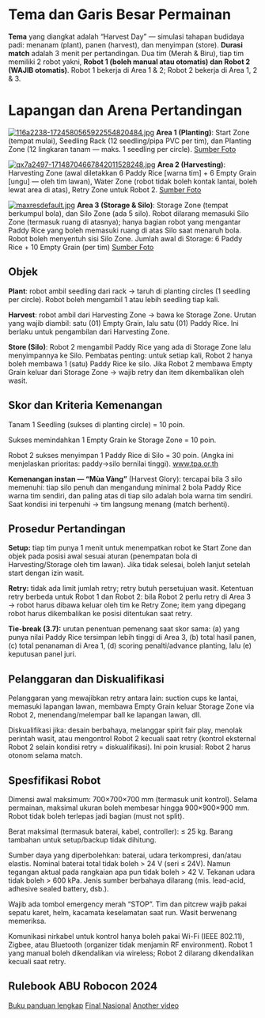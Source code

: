 # Tema dan Garis Besar Permainan
**Tema** yang diangkat adalah “Harvest Day” — simulasi tahapan budidaya padi: menanam (plant), panen (harvest), dan menyimpan (store). **Durasi match** adalah 3 menit per pertandingan. Dua tim (Merah & Biru), tiap tim memiliki 2 robot yakni, **Robot 1 (boleh manual atau otomatis) dan Robot 2 (WAJIB otomatis)**. Robot 1 bekerja di Area 1 & 2; Robot 2 bekerja di Area 1, 2 & 3. 


# Lapangan dan Arena Pertandingan 
[![116a2238-1724580565922554820484.jpg](https://i.postimg.cc/q7f80XqJ/116a2238-1724580565922554820484.jpg)](https://postimg.cc/cvmKB3f2)
**Area 1 (Planting)**: Start Zone (tempat mulai), Seedling Rack (12 seedling/pipa PVC per tim), dan Planting Zone (12 lingkaran tanam — maks. 1 seedling per circle). [Sumber Foto](https://bcp.cdnchinhphu.vn/334894974524682240/2024/8/25/116a2238-1724580565922554820484.jpg)

[![qx7a2497-17148704667842011528248.jpg](https://i.postimg.cc/DyrWLkwq/qx7a2497-17148704667842011528248.jpg)](https://postimg.cc/gn0kb7RJ)
**Area 2 (Harvesting)**: Harvesting Zone (awal diletakkan 6 Paddy Rice [warna tim] + 6 Empty Grain [ungu] — oleh tim lawan), Water Zone (robot tidak boleh kontak lantai, boleh lewat area di atas), Retry Zone untuk Robot 2. [Sumber Foto](https://cdn-images.vtv.vn/562122370168008704/2024/5/5/qx7a2497-17148704667842011528248.jpg)

[![maxresdefault.jpg](https://i.postimg.cc/ydx6b2KF/maxresdefault.jpg)](https://postimg.cc/ZBkh97CR)
**Area 3 (Storage & Silo)**: Storage Zone (tempat berkumpul bola), dan Silo Zone (ada 5 silo). Robot dilarang memasuki Silo Zone (termasuk ruang di atasnya); hanya bagian robot yang mengantar Paddy Rice yang boleh memasuki ruang di atas Silo saat menaruh bola. Robot boleh menyentuh sisi Silo Zone. Jumlah awal di Storage: 6 Paddy Rice + 10 Empty Grain (per tim) [Sumber Foto](https://i.ytimg.com/vi/bjsKcRG8K2U/maxresdefault.jpg?sqp=-oaymwEmCIAKENAF8quKqQMa8AEB-AH-CYAC0AWKAgwIABABGFsgZShKMA8=&rs=AOn4CLBtDbZU1XtOl_jD1taCzpFmcpoSHA)


## Objek 
**Plant**: robot ambil seedling dari rack → taruh di planting circles (1 seedling per circle). Robot boleh mengambil 1 atau lebih seedling tiap kali. 

**Harvest**: robot ambil dari Harvesting Zone → bawa ke Storage Zone. Urutan yang wajib diambil: satu (01) Empty Grain, lalu satu (01) Paddy Rice. Ini berlaku untuk pengambilan dari Harvesting Zone. 

**Store (Silo)**: Robot 2 mengambil Paddy Rice yang ada di Storage Zone lalu menyimpannya ke Silo. Pembatas penting: untuk setiap kali, Robot 2 hanya boleh membawa 1 (satu) Paddy Rice ke silo. Jika Robot 2 membawa Empty Grain keluar dari Storage Zone -> wajib retry dan item dikembalikan oleh wasit.


## Skor dan Kriteria Kemenangan
Tanam 1 Seedling (sukses di planting circle) = 10 poin.

Sukses memindahkan 1 Empty Grain ke Storage Zone = 10 poin.

Robot 2 sukses menyimpan 1 Paddy Rice di Silo = 30 poin. (Angka ini menjelaskan prioritas: paddy→silo bernilai tinggi). 
www.tpa.or.th

**Kemenangan instan — “Mùa Vàng”** (Harvest Glory): tercapai bila 3 silo memenuhi: tiap silo penuh dan mengandung minimal 2 bola Paddy Rice warna tim sendiri, dan paling atas di tiap silo adalah bola warna tim sendiri. Saat kondisi ini terpenuhi → tim langsung menang (match berhenti).


## Prosedur Pertandingan
**Setup:** tiap tim punya 1 menit untuk menempatkan robot ke Start Zone dan objek pada posisi awal sesuai aturan (penempatan bola di Harvesting/Storage oleh tim lawan). Jika tidak selesai, boleh lanjut setelah start dengan izin wasit. 

**Retry:** tidak ada limit jumlah retry; retry butuh persetujuan wasit. Ketentuan retry berbeda untuk Robot 1 dan Robot 2: bila Robot 2 perlu retry di Area 3 → robot harus dibawa keluar oleh tim ke Retry Zone; item yang dipegang robot harus dikembalikan ke posisi ditentukan saat retry. 

**Tie-break (3.7):** urutan penentuan pemenang saat skor sama: (a) yang punya nilai Paddy Rice tersimpan lebih tinggi di Area 3, (b) total hasil panen, (c) total penanaman di Area 1, (d) scoring penalti/advance planting, lalu (e) keputusan panel juri.


## Pelanggaran dan Diskualifikasi 
Pelanggaran yang mewajibkan retry antara lain: suction cups ke lantai, memasuki lapangan lawan, membawa Empty Grain keluar Storage Zone via Robot 2, menendang/melempar ball ke lapangan lawan, dll. 

Diskualifikasi jika: desain berbahaya, melanggar spirit fair play, menolak perintah wasit, atau mengontrol Robot 2 kecuali saat retry (kontrol eksternal Robot 2 selain kondisi retry = diskualifikasi). Ini poin krusial: Robot 2 harus otonom selama match.


## Spesfifikasi Robot
Dimensi awal maksimum: 700×700×700 mm (termasuk unit kontrol). Selama permainan, maksimal ukuran boleh membesar hingga 900×900×900 mm. Robot tidak boleh terlepas jadi bagian (must not split). 

Berat maksimal (termasuk baterai, kabel, controller): ≤ 25 kg. Barang tambahan untuk setup/backup tidak dihitung. 

Sumber daya yang diperbolehkan: baterai, udara terkompresi, dan/atau elastis. Nominal baterai total tidak boleh > 24 V (seri ≤ 24V). Namun tegangan aktual pada rangkaian apa pun tidak boleh > 42 V. Tekanan udara tidak boleh > 600 kPa. Jenis sumber berbahaya dilarang (mis. lead-acid, adhesive sealed battery, dsb.). 

Wajib ada tombol emergency merah “STOP”. Tim dan pitcrew wajib pakai sepatu karet, helm, kacamata keselamatan saat run. Wasit berwenang memeriksa. 

Komunikasi nirkabel untuk kontrol hanya boleh pakai Wi-Fi (IEEE 802.11), Zigbee, atau Bluetooth (organizer tidak menjamin RF environment). Robot 1 yang manual boleh dikendalikan via wireless; Robot 2 dilarang dikendalikan kecuali saat retry. 


## Rulebook ABU Robocon 2024
[Buku panduan lengkap](https://www.tpa.or.th/robot/files/2024/ABU-Robocon-2024-Rulebook.pdf)
[Final Nasional](https://youtu.be/V5uCIE1guYo?si=07DX66VSb0oNrkJm) 
[Another video](https://youtube.com/shorts/9Y86NLrJAEQ?si=BaL-_On9ZlqTQSp6)
